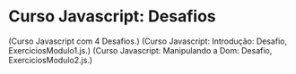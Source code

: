 # Curso Javascript: Desafios
(Curso Javascript com 4 Desafios.) 
(Curso Javascript: Introdução: Desafio, ExerciciosModulo1.js.)
(Curso Javascript: Manipulando a Dom: Desafio, ExerciciosModulo2.js.)
